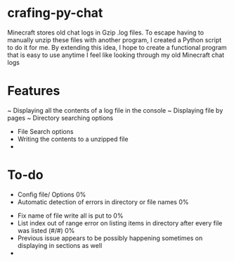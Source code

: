 # crafing-py-chat
Minecraft stores old chat logs in Gzip .log files. To escape having to manually unzip these files with another program, I created a Python script to do it for me.
By extending this idea, I hope to create a functional program that is easy to use anytime I feel like looking through my old Minecraft chat logs

# Features
~ Displaying all the contents of a log file in the console
~ Displaying file by pages
~ Directory searching options
- File Search options
- Writing the contents to a unzipped file
- 

# To-do
+ Config file/ Options 0%
+ Automatic detection of errors in directory or file names 0%
- Fix name of file write all is put to 0%
- List index out of range error on listing items in directory after every file was listed (#/#) 0%
- Previous issue appears to be possibly happening sometimes on displaying in sections as well
-
